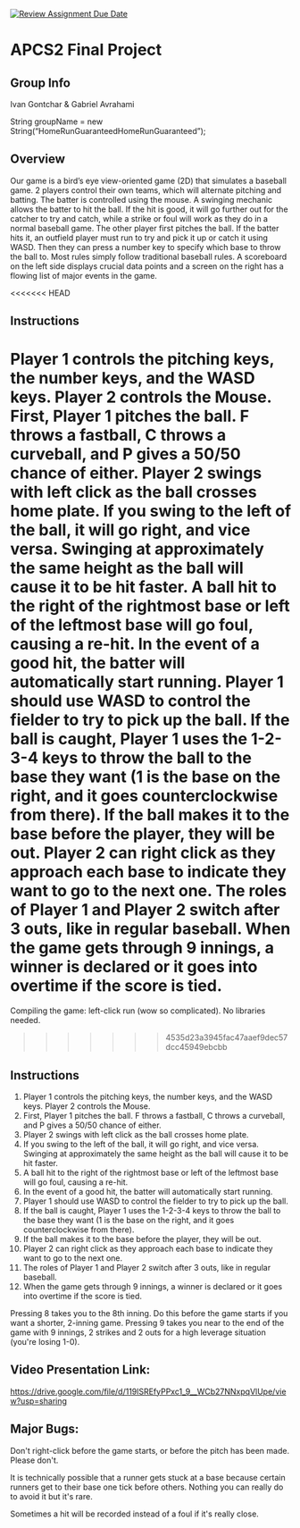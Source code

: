 [![Review Assignment Due Date](https://classroom.github.com/assets/deadline-readme-button-24ddc0f5d75046c5622901739e7c5dd533143b0c8e959d652212380cedb1ea36.svg)](https://classroom.github.com/a/syDSSnTt)
# APCS2 Final Project

## Group Info
Ivan Gontchar & Gabriel Avrahami

String groupName = new String(“HomeRunGuaranteedHomeRunGuaranteed”);

## Overview
Our game is a bird’s eye view-oriented game (2D) that simulates a baseball game. 2 players control their own teams, which will alternate pitching and batting. The batter is controlled using the mouse. A swinging mechanic allows the batter to hit the ball. If the hit is good, it will go further out for the catcher to try and catch, while a strike or foul will work as they do in a normal baseball game. The other player first pitches the ball. If the batter hits it, an outfield player must run to try and pick it up or catch it using WASD. Then they can press a number key to specify which base to throw the ball to. Most rules simply follow traditional baseball rules. A scoreboard on the left side displays crucial data points and a screen on the right has a flowing list of major events in the game.

<<<<<<< HEAD
## Instructions
Player 1 controls the pitching keys, the number keys, and the WASD keys. Player 2 controls the Mouse.
First, Player 1 pitches the ball. F throws a fastball, C throws a curveball, and P gives a 50/50 chance of either.
Player 2 swings with left click as the ball crosses home plate.
If you swing to the left of the ball, it will go right, and vice versa. Swinging at approximately the same height as the ball will cause it to be hit faster.
A ball hit to the right of the rightmost base or left of the leftmost base will go foul, causing a re-hit.
In the event of a good hit, the batter will automatically start running.
Player 1 should use WASD to control the fielder to try to pick up the ball.
If the ball is caught, Player 1 uses the 1-2-3-4 keys to throw the ball to the base they want (1 is the base on the right, and it goes counterclockwise from there).
If the ball makes it to the base before the player, they will be out.
Player 2 can right click as they approach each base to indicate they want to go to the next one.
The roles of Player 1 and Player 2 switch after 3 outs, like in regular baseball.
When the game gets through 9 innings, a winner is declared or it goes into overtime if the score is tied.
=======
Compiling the game: left-click run (wow so complicated). No libraries needed.
>>>>>>> 4535d23a3945fac47aaef9dec57dcc45949ebcbb

## Instructions
1. Player 1 controls the pitching keys, the number keys, and the WASD keys. Player 2 controls the Mouse.
2. First, Player 1 pitches the ball. F throws a fastball, C throws a curveball, and P gives a 50/50 chance of either.
3. Player 2 swings with left click as the ball crosses home plate. 
4. If you swing to the left of the ball, it will go right, and vice versa. Swinging at approximately the same height as the ball will cause it to be hit faster.
5. A ball hit to the right of the rightmost base or left of the leftmost base will go foul, causing a re-hit.
6. In the event of a good hit, the batter will automatically start running.
7. Player 1 should use WASD to control the fielder to try to pick up the ball.
8. If the ball is caught, Player 1 uses the 1-2-3-4 keys to throw the ball to the base they want (1 is the base on the right, and it goes counterclockwise from there).
9. If the ball makes it to the base before the player, they will be out.
10. Player 2 can right click as they approach each base to indicate they want to go to the next one.
11. The roles of Player 1 and Player 2 switch after 3 outs, like in regular baseball.
12. When the game gets through 9 innings, a winner is declared or it goes into overtime if the score is tied.

Pressing 8 takes you to the 8th inning. Do this before the game starts if you want a shorter, 2-inning game.
Pressing 9 takes you near to the end of the game with 9 innings, 2 strikes and 2 outs for a high leverage situation (you're losing 1-0).

## Video Presentation Link:
https://drive.google.com/file/d/119lSREfyPPxc1_9__WCb27NNxpqVlUpe/view?usp=sharing

## Major Bugs:
Don't right-click before the game starts, or before the pitch has been made. Please don't.

It is technically possible that a runner gets stuck at a base because certain runners get to their base one tick before others. Nothing you can really do to avoid it but it's rare.

Sometimes a hit will be recorded instead of a foul if it's really close.
